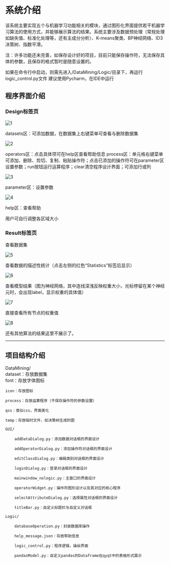 # 系统介绍

该系统主要实现五个与机器学习功能相关的模块，通过图形化界面提供若干机器学习算法的使用方式，并能够展示算法的结果。系统主要涉及数据预处理（常规处理如缺失值、标准化处理等，还有主成分分析）、K-means聚类、BP神经网络、ID3决策树、指数平滑。

注：许多功能还未完善，如保存设计好的项目，目前只能保存操作符，无法保存具体的参数，且保存的格式暂时是随意设置的。

如果在命令行中启动，则需先进入/DataMining/Logic/目录下，再运行logic_control.py文件
建议使用Pycharm，在IDE中运行

程序界面介绍
--------
### Design标签页

![1](images/1.png)

datasets区：可添加数据，在数据集上右键菜单可查看与删除数据集

![2](images/2.png)

operators区：点击具体项可在help区查看帮助信息
process区：单元格右键菜单可添加、删除、剪切、复制、粘贴操作符；点击已添加的操作符可在parameter区设置参数；run按钮运行运算程序；clear清空程序设计界面；可添加行或列

![3](images/3.png)



parameter区：设置参数

![4](images/4.png)

help区：查看帮助

用户可自行调整各区域大小

### Result标签页

查看数据集

![5](images/5.png)

查看数据的描述性统计（点击左侧的红色“Statistics”标签后显示）

![6](images/6.png)

查看模型结果（图为神经网络，其中连线深浅反映权重大小，光标停留在某个神经元时，会出现label，显示权重的具体值）

![7](images/7.png)

直接查看所有节点的权重值

![8](images/8.png)

还有其他算法的结果这里不展示了。



--------------------------------
## 项目结构介绍

DataMining/     
    dataset：存放数据集     
    font：存放字体图标
    
    icon：存放图标
    
    process：存放运算程序（不保存操作符的参数设置）
    
    qss：类似css，界面美化
    
    temp：存放临时文件，如决策树生成的图
    
    GUI/
    
        addDataDialog.py：添加数据对话框的界面设计
        
        addOperatorDialog.py：添加操作符对话框的界面设计
        
        editClassDialog.py：编辑类别对话框的界面设计
        
        loginDialog.py：登录对话框的界面设计
        
        mainwindow_nologic.py：主窗口的界面设计
        
        operatorWidget.py：操作符图形设计以及其对应的核心程序
        
        selectAttributeDialog.py：选择属性对话框的界面设计
        
        titleBar.py：自定义标题栏与自定义对话框
        
    Logic/
    
        databaseOperation.py：封装数据库操作
        
        help_message.json：存放帮助信息
        
        logic_control.py：程序逻辑，操纵界面
        
        pandasModel.py：自定义pandas的Dataframe在qyqt中的表格形式展示
